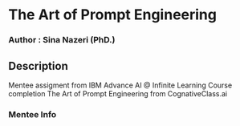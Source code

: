 # The Art of Prompt Engineering

### Author : Sina Nazeri (PhD.)

## Description
Mentee assigment from IBM Advance AI @ Infinite Learning Course completion The Art of Prompt Engineering from CognativeClass.ai

### Mentee Info

